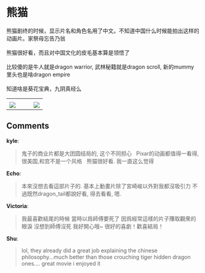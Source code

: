 # 熊猫

<div id="msgcns!B37A52AAF181A958!1162" class="bvMsg">熊猫剧终的时候，显示片名和角色名用了中文。不知道中国什么时候能拍出这样的动画片。家祭毋忘告乃翁<br /><br />熊猫很好看，而且对中国文化的皮毛基本算是领悟了<br /><br />比较傻的是牛人就是dragon warrior, 武林秘籍就是dragon scroll, 新的mummy里头也是啥dragon empire<br /><br />知道啥是葵花宝典，九阴真经么<br /></div><table cellspacing="0" border="0"><tr><td></td></tr><tr><td valign="top"><a href="http://blufiles.storage.live.com/y1pfkNVPhAm8jsdOkDwYiFYoqx0JE--fxWTh9WlB64emoJwKCWf5ItqzS8oVeDflhHgNbX6onilCfM" target="_blank" rel="WLPP;url=http://blufiles.storage.live.com/y1pfkNVPhAm8jsdOkDwYiFYoqx0JE--fxWTh9WlB64emoJwKCWf5ItqzS8oVeDflhHgNbX6onilCfM;cnsid=cns&#033;B37A52AAF181A958&#033;1163"><img src="http://blufiles.storage.live.com/y1pfkNVPhAm8jsdOkDwYiFYotaMGzImPPFUTfs5wP8D05I24M28_D8j90nZw0apcfQi--0aNyyVXmE" border="0" /></a></td><td width="15"></td><td valign="top"><a href="http://blufiles.storage.live.com/y1p86TIzE_YcDmZeH3PwZZ_RmRQRrzSc517VhXvT64uRjMCX_OJe8IQVH9sR0OgJpuWSVmbdcM1AZk" target='_blank' rel="WLPP;url=http://blufiles.storage.live.com/y1p86TIzE_YcDmZeH3PwZZ_RmRQRrzSc517VhXvT64uRjMCX_OJe8IQVH9sR0OgJpuWSVmbdcM1AZk;cnsid=cns&#033;B37A52AAF181A958&#033;1164"><img src="http://blufiles.storage.live.com/y1p86TIzE_YcDmZeH3PwZZ_RuHU0XU0dxO1JgbZ3Cz7IxeLaHZg29Wb-GMKXiVSefXAhTo4CO0dzLw" border="0" /></a></td></tr></table>

## Comments

**kyle**:
> 鬼子的商业片都是大团圆结局的, 这个不同担心
 
Pixar的动画都值得一看得, 很美国,和宫不是一个风格
 
熊猫很好看. 我一直这么觉得

**Echo**:
> 本來沒想去看這部片子的. 基本上動畫片除了宮崎峻以外對我都沒吸引力
不過既然dragon_tail都說好看, 得去看看, 嗯.

**Victoria**:
> 我最喜歡結尾的時候 
當時以爲師傅要死了
因爲經常這樣的片子賺取觀衆的眼淚
沒想到師傅沒死
我好開心哦~
很好的喜劇！歡喜結局！

**Shu**:
> lol, they already did a great job explaining the chinese philosophy...much better than those crouching tiger hidden dragon ones.... great movie i enjoyed it

